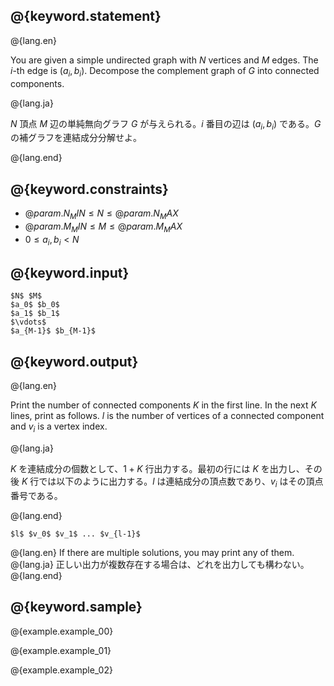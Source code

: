 ## @{keyword.statement}

@{lang.en}

You are given a simple undirected graph with $N$ vertices and $M$ edges. The $i$-th edge is $(a_i,b_i)$. Decompose the complement graph of $G$ into connected components.

@{lang.ja}

$N$ 頂点 $M$ 辺の単純無向グラフ $G$ が与えられる。$i$ 番目の辺は $(a_i,b_i)$ である。$G$ の補グラフを連結成分分解せよ。

@{lang.end}

## @{keyword.constraints}

- $@{param.N_MIN} \leq N \leq @{param.N_MAX}$
- $@{param.M_MIN} \leq M \leq @{param.M_MAX}$
- $0 \leq a_i, b_i < N$

## @{keyword.input}

~~~
$N$ $M$
$a_0$ $b_0$
$a_1$ $b_1$
$\vdots$
$a_{M-1}$ $b_{M-1}$
~~~

## @{keyword.output}

@{lang.en}

Print the number of connected components $K$ in the first line. In the next $K$ lines, print as follows. $l$ is the number of vertices of a connected component and $v_i$ is a vertex index.

@{lang.ja}

$K$ を連結成分の個数として、$1+K$ 行出力する。最初の行には $K$ を出力し、その後 $K$ 行では以下のように出力する。$l$ は連結成分の頂点数であり、$v_i$ はその頂点番号である。

@{lang.end}

~~~
$l$ $v_0$ $v_1$ ... $v_{l-1}$
~~~

@{lang.en}
If there are multiple solutions, you may print any of them.
@{lang.ja}
正しい出力が複数存在する場合は、どれを出力しても構わない。
@{lang.end}

## @{keyword.sample}

@{example.example_00}

@{example.example_01}

@{example.example_02}
